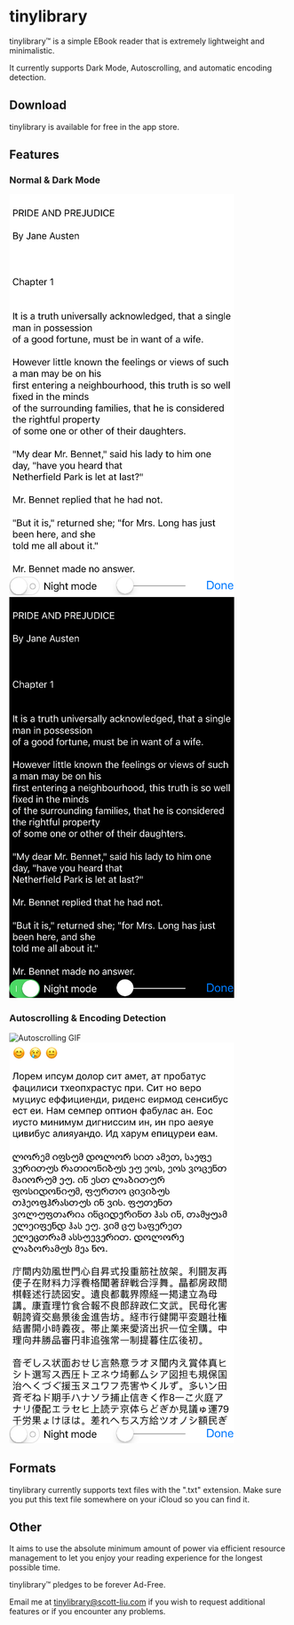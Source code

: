 # tinylibrary

tinylibrary™ is a simple EBook reader that is extremely lightweight and minimalistic.

It currently supports Dark Mode, Autoscrolling, and automatic encoding detection.

## Download

tinylibrary is available for free in the app store.

## Features
### Normal & Dark Mode
![Normal Mode Image](./tinylibrary/Screenshots/iphone1S.PNG)
![Dark Mode Image](./tinylibrary/Screenshots/iphone2S.PNG)

### Autoscrolling & Encoding Detection
![Autoscrolling GIF](./tinylibrary/Screenshots/autoscroll.gif)
![Encoding Detection Image](./tinylibrary/Screenshots/iphone3S.PNG)

## Formats

tinylibrary currently supports text files with the ".txt" extension.
Make sure you put this text file somewhere on your iCloud so you can find it.

## Other

It aims to use the absolute minimum amount of power via efficient resource management to let you enjoy your reading experience for the longest possible time.

tinylibrary™ pledges to be forever Ad-Free.

Email me at tinylibrary@scott-liu.com if you wish to request additional features or if you encounter any problems.
